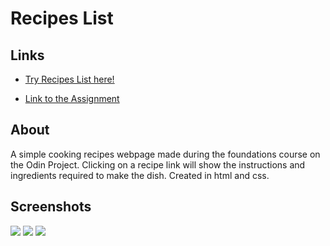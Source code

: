 # Recipes List

## Links
- [Try Recipes List here!](https://msdevsec.github.io/kawaii-recipes/)

- [Link to the Assignment](https://www.theodinproject.com/paths/foundations/courses/foundations/lessons/recipes)

## About
A simple cooking recipes webpage made during the foundations course on the Odin Project. Clicking on a recipe link will show the instructions and ingredients required to make the dish. Created in html and css.

## Screenshots
![](https://github.com/msdevsec/msdvesec/blob/main/assets/kawaii_recipes2.png)
![](https://github.com/msdevsec/msdvesec/blob/main/assets/kawaii_recipes1.png)
![](https://github.com/msdevsec/msdvesec/blob/main/assets/kawaii_recipes3.png)
